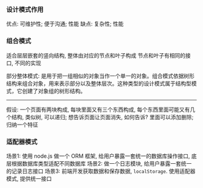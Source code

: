 <!--
 * @Author: yym-yumeng123 18026493873@163.com
 * @Date: 2022-06-21 16:50:07
 * @LastEditors: yym-yumeng123 18026493873@163.com
 * @LastEditTime: 2022-06-21 17:52:46
 * @FilePath: /Knowledge-summary/设计模式/对象.md
 * @Description: 文档
-->

### 设计模式作用

优点: 可维护性; 便于沟通; 性能
缺点: 复杂性; 性能

### 组合模式

适合层层嵌套的竖向结构, 整体由对应的节点和叶子构成
节点和叶子有相同的接口, 不同的实现

部分整体模式: 是用于把一组相似的对象当作一个单一的对象。组合模式依据树形结构来组合对象，用来表示部分以及整体层次。这种类型的设计模式属于结构型模式，它创建了对象组的树形结构。

---

假设: 一个页面有两块构成, 每块里面又有三个东西构成, 每个东西里面可能又有几个结构, 类似树, 可以递归; 想告诉页面让页面消失, 如何告诉? 里面可以添加删除; 归纳一个特征

### 适配器模式

场景1: 使用 node.js 做一个 ORM 框架, 给用户暴露一套统一的数据库操作接口, 底层根据数据库类型适配不同数据库
场景2: 做一个日志模块, 给用户暴露一套统一的记录日志接口
场景3: 前端开发获取数据和保存数据, `localStorage`. 使用适配器模式, 提供统一接口
